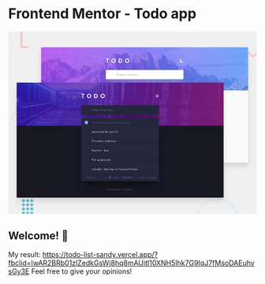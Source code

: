 # Frontend Mentor - Todo app

![Design preview for the Todo app coding challenge](./design/desktop-preview.jpg)

## Welcome! 👋

My result: https://todo-list-sandy.vercel.app/?fbclid=IwAR2BRb01zlZedkGsWj8hq8mAUitI10XNH5Ihk7G9IqJ7fMsoDAEuhvsGy3E
Feel free to give your opinions!
